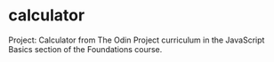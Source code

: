 # calculator
Project: Calculator from The Odin Project curriculum in the JavaScript Basics section of the Foundations course.
